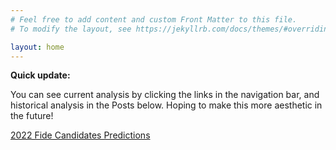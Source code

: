 ```yaml
---
# Feel free to add content and custom Front Matter to this file.
# To modify the layout, see https://jekyllrb.com/docs/themes/#overriding-theme-defaults

layout: home
---
```

**Quick update:**

You can see current analysis by clicking the links in the navigation bar, and historical analysis in the Posts below. Hoping to make this more aesthetic in the future!

[2022 Fide Candidates Predictions][2022-candidates]


[2022-candidates]: tournaments/2022-candidates-tournament/index.md